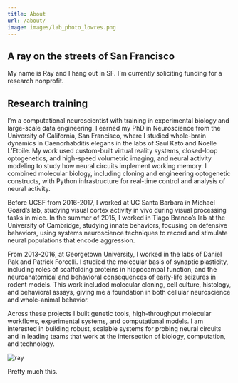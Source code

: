 ```yaml
---
title: About
url: /about/
image: images/lab_photo_lowres.png
---
```

## A ray on the streets of San Francisco

My name is Ray and I hang out in SF. I'm currently soliciting funding for a research nonprofit.

## Research training

I’m a computational neuroscientist with training in experimental biology and large-scale data engineering. I earned my PhD in Neuroscience from the University of California, San Francisco, where I studied whole-brain dynamics in Caenorhabditis elegans in the labs of Saul Kato and Noelle L’Etoile. My work used custom-built virtual reality systems, closed-loop optogenetics, and high-speed volumetric imaging, and neural activity modeling to study how neural circuits implement working memory. I combined molecular biology, including cloning and engineering optogenetic constructs, with Python infrastructure for real-time control and analysis of neural activity.

Before UCSF from 2016-2017, I worked at UC Santa Barbara in Michael Goard’s lab, studying visual cortex activity in vivo during visual processing tasks in mice. In the summer of 2015, I worked in Tiago Branco’s lab at the University of Cambridge, studying innate behaviors, focusing on defensive behaviors, using systems neuroscience techniques to record and stimulate neural populations that encode aggression.

From 2013-2016, at Georgetown University, I worked in the labs of Daniel Pak and Patrick Forcelli. I studied the molecular basis of synaptic plasticity, including roles of scaffolding proteins in hippocampal function, and the neuroanatomical and behavioral consequences of early-life seizures in rodent models. This work included molecular cloning, cell culture, histology, and behavioral assays, giving me a foundation in both cellular neuroscience and whole-animal behavior.

Across these projects I built genetic tools, high-throughput molecular workflows, experimental systems, and computational models. I am interested in building robust, scalable systems for probing neural circuits and in leading teams that work at the intersection of biology, computation, and technology.

![ray](/images/manta-ray-san-francisco.jpg)

Pretty much this.